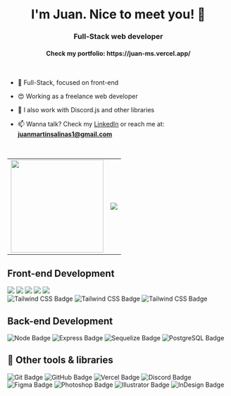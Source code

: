 <h1 align="center">I'm Juan. Nice to meet you! 👋</h1>
<h3 align="center">Full-Stack web developer</h3>
<h4 align="center">Check my portfolio: https://juan-ms.vercel.app/</h4>

<br>

- 🎨 Full-Stack, focused on front-end

- 😍 Working as a freelance web developer

- 🤖 I also work with Discord.js and other libraries

- 📫 Wanna talk? Check my [LinkedIn](https://www.linkedin.com/in/juanmartinsalinas) or reach me at: **juanmartinsalinas1@gmail.com**

<br>

<table>
  <tr>
    <td style="border:0px" valign="middle">
      <img src="https://github-readme-stats.vercel.app/api?username=JuanMartinSalinas&show_icons=true&hide_border=true&count_private=true&include_all_commits=true&theme=merko&hide_stars=false" height="210em"/>
    </td>
    <td style="border:0px" valign="middle">
      <img src="https://github-readme-stats.vercel.app/api/top-langs/?username=JuanMartinSalinas&hide_border=true&theme=merko&card_width=300em" />
    </td>
  </tr>
</table>



## Front-end Development
<p>
    <img src="https://img.shields.io/badge/HTML5-E34F26?style=for-the-badge&logo=html5&logoColor=white">
    <img src="https://img.shields.io/badge/CSS3-1572B6?style=for-the-badge&logo=css3&logoColor=white">
    <img src="https://img.shields.io/badge/React-20232A?style=for-the-badge&logo=react&logoColor=61DAFB">
    <img src="https://img.shields.io/badge/redux-79689e?style=for-the-badge&logo=redux&logoColor=white">
    <img src="https://img.shields.io/badge/zustand-8f5043?style=for-the-badge&logo=zustand&logoColor=white">
    <br/>
    <img src="https://img.shields.io/badge/TailwindCSS-06B6D4?style=for-the-badge&logo=tailwindcss&logoColor=white" alt="Tailwind CSS Badge">
    <img src="https://img.shields.io/badge/vite-875cbf?style=for-the-badge&logo=vite&logoColor=white" alt="Tailwind CSS Badge">
    <img src="https://img.shields.io/badge/three-black?style=for-the-badge&logo=three.js&logoColor=white" alt="Tailwind CSS Badge">
</p>

## Back-end Development
<p>
    <img src="https://img.shields.io/badge/Node-69b74e?style=for-the-badge&logo=node.js&logoColor=white" alt="Node Badge">
    <img src="https://img.shields.io/badge/Express-darkgrey?style=for-the-badge&logo=express&logoColor=white" alt="Express Badge">
    <img src="https://img.shields.io/badge/sequelize-08b2f0?style=for-the-badge&logo=sequelize&logoColor=white" alt="Sequelize Badge">
    <img src="https://img.shields.io/badge/postgresql-blue?style=for-the-badge&logo=postgresql&logoColor=white" alt="PostgreSQL Badge">
    <br/>

</p>


## 🚀 Other tools & libraries 
<p>
  <img src="https://img.shields.io/badge/Git-F05032?style=for-the-badge&logo=git&logoColor=white" alt="Git Badge">
  <img src="https://img.shields.io/badge/GitHub-2b2b2b?style=for-the-badge&logo=github&logoColor=white" alt="GitHub Badge">
  <img src="https://img.shields.io/badge/Vercel-black?style=for-the-badge&logo=vercel&logoColor=white" alt="Vercel Badge">
  <img src="https://img.shields.io/badge/discord.js-gray?style=for-the-badge&logo=discord&logoColor=white" alt="Discord Badge">
  <br>
  <img src="https://img.shields.io/badge/Figma-009144?style=for-the-badge&logo=figma&logoColor=white" alt="Figma Badge">
      <img src="https://img.shields.io/badge/photoshop-2fa3f7?style=for-the-badge&logo=adobephotoshop&logoColor=white" alt="Photoshop Badge">
    <img src="https://img.shields.io/badge/illustrator-f79500?style=for-the-badge&logo=adobeillustrator&logoColor=white" alt="Illustrator Badge">
    <img src="https://img.shields.io/badge/indesign-f73163?style=for-the-badge&logo=adobeindesign&logoColor=white" alt="InDesign Badge">


</p>
